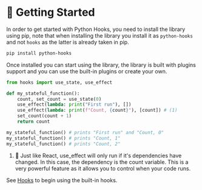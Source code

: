 # 🚀 Getting Started

In order to get started with Python Hooks, you need to install the library using pip, note that when installing 
the library you install it as `python-hooks` and not `hooks` as the latter is already taken in pip. 

```bash
pip install python-hooks
```

Once installed you can start using the library, the library is built with plugins support and you can use the built-in plugins or create your own.

```py 
from hooks import use_state, use_effect

def my_stateful_function():
    count, set_count = use_state(0)
    use_effect(lambda: print("First run"), [])
    use_effect(lambda: print(f"Count, {count}"), [count]) # (1)
    set_count(count + 1) 
    return count

my_stateful_function() # prints "First run" and "Count, 0"
my_stateful_function() # prints "Count, 1"
my_stateful_function() # prints "Count, 2"
```

1.  🤩 Just like React, use_effect will only run if it's dependencies have changed. In this case, the dependency is the count variable. 
    This is a very powerful feature as it allows you to control when your code runs.


See [Hooks](hooks/base_hooks/use_state.md) to begin using the built-in hooks.

